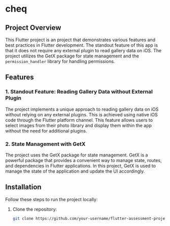 # cheq
## Project Overview

This Flutter project is an  project that demonstrates various features and best practices in Flutter development. The standout feature of this app is that it does not require any external plugin to read gallery data on iOS. The project utilizes the GetX package for state management and the `permission_handler` library for handling permissions.

## Features

### 1. Standout Feature: Reading Gallery Data without External Plugin

The project implements a unique approach to reading gallery data on iOS without relying on any external plugins. This is achieved using native iOS code through the Flutter platform channel. This feature allows users to select images from their photo library and display them within the app without the need for additional plugins.

### 2. State Management with GetX

The project uses the GetX package for state management. GetX is a powerful package that provides a convenient way to manage state, routes, and dependencies in Flutter applications. In this project, GetX is used to manage the state of the application and update the UI accordingly.


## Installation

Follow these steps to run the project locally:

1. Clone the repository:
   ```bash
   git clone https://github.com/your-username/flutter-assessment-project.git

